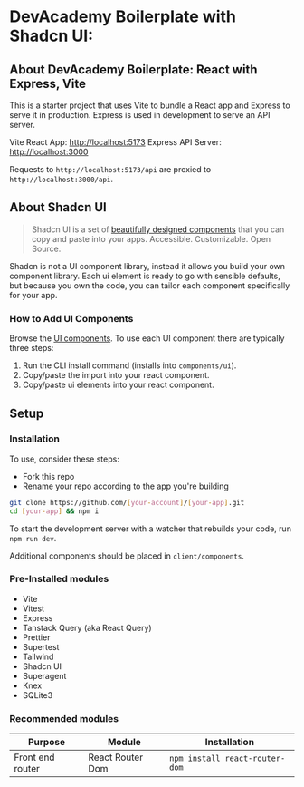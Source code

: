 # DevAcademy Boilerplate with Shadcn UI:

## About DevAcademy Boilerplate: React with Express, Vite

This is a starter project that uses Vite to bundle a React app and Express to serve it in production. Express is used in development to serve an API server.

Vite React App: [http://localhost:5173](http://localhost:5173)
Express API Server: [http://localhost:3000](http://localhost:3000)

Requests to `http://localhost:5173/api` are proxied to `http://localhost:3000/api`.

## About Shadcn UI

> Shadcn UI is a set of [beautifully designed components](https://ui.shadcn.com/) that you can copy and paste into your apps. 
> Accessible. Customizable. Open Source.

Shadcn is not a UI component library, instead it allows you build your own component library. Each ui element is ready to go with sensible defaults, but because you own the code, you can tailor each component specifically for your app.

### How to Add UI Components

Browse the [UI components](https://ui.shadcn.com/docs/components/). To use each UI component there are typically three steps:

1. Run the CLI install command (installs into `components/ui`).
2. Copy/paste the import into your react component.
3. Copy/paste ui elements into your react component.

## Setup

### Installation

To use, consider these steps:

- Fork this repo
- Rename your repo according to the app you're building

```sh
git clone https://github.com/[your-account]/[your-app].git
cd [your-app] && npm i
```

To start the development server with a watcher that rebuilds your code, run `npm run dev`.

Additional components should be placed in `client/components`.

### Pre-Installed modules

- Vite
- Vitest
- Express
- Tanstack Query (aka React Query)
- Prettier
- Supertest
- Tailwind
- Shadcn UI
- Superagent
- Knex
- SQLite3

### Recommended modules

| Purpose          | Module           | Installation |
|------------------|------------------|--------------|
| Front end router | React Router Dom | `npm install react-router-dom` |
